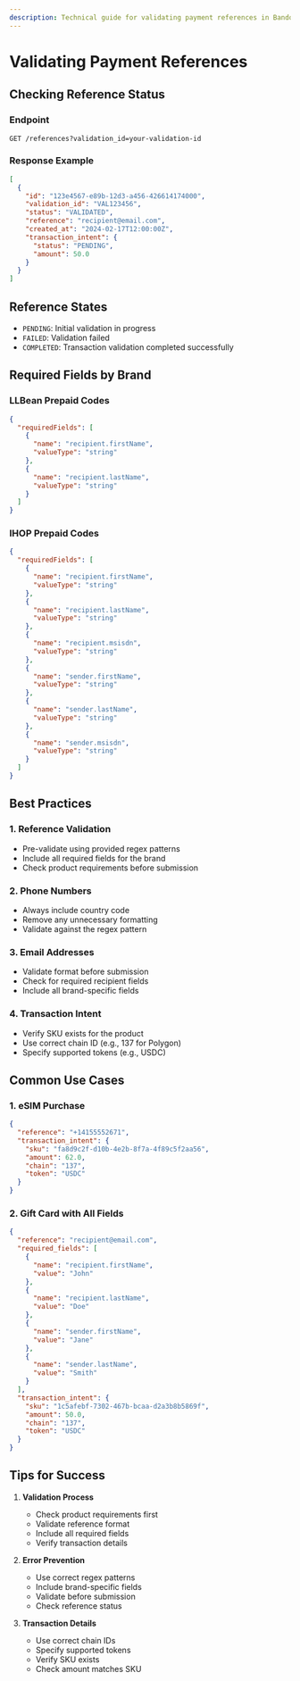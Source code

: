 ```yaml
---
description: Technical guide for validating payment references in Bando. Ensure secure transaction processing with our validation endpoints.
---
```


# Validating Payment References

## Checking Reference Status

### Endpoint

```http
GET /references?validation_id=your-validation-id
```

### Response Example

```json
[
  {
    "id": "123e4567-e89b-12d3-a456-426614174000",
    "validation_id": "VAL123456",
    "status": "VALIDATED",
    "reference": "recipient@email.com",
    "created_at": "2024-02-17T12:00:00Z",
    "transaction_intent": {
      "status": "PENDING",
      "amount": 50.0
    }
  }
]
```

## Reference States

- `PENDING`: Initial validation in progress
- `FAILED`: Validation failed
- `COMPLETED`: Transaction validation completed successfully

## Required Fields by Brand

### LLBean Prepaid Codes

```json
{
  "requiredFields": [
    {
      "name": "recipient.firstName",
      "valueType": "string"
    },
    {
      "name": "recipient.lastName",
      "valueType": "string"
    }
  ]
}
```

### IHOP Prepaid Codes

```json
{
  "requiredFields": [
    {
      "name": "recipient.firstName",
      "valueType": "string"
    },
    {
      "name": "recipient.lastName",
      "valueType": "string"
    },
    {
      "name": "recipient.msisdn",
      "valueType": "string"
    },
    {
      "name": "sender.firstName",
      "valueType": "string"
    },
    {
      "name": "sender.lastName",
      "valueType": "string"
    },
    {
      "name": "sender.msisdn",
      "valueType": "string"
    }
  ]
}
```

## Best Practices

### 1. Reference Validation

- Pre-validate using provided regex patterns
- Include all required fields for the brand
- Check product requirements before submission

### 2. Phone Numbers

- Always include country code
- Remove any unnecessary formatting
- Validate against the regex pattern

### 3. Email Addresses

- Validate format before submission
- Check for required recipient fields
- Include all brand-specific fields

### 4. Transaction Intent

- Verify SKU exists for the product
- Use correct chain ID (e.g., 137 for Polygon)
- Specify supported tokens (e.g., USDC)

## Common Use Cases

### 1. eSIM Purchase

```json
{
  "reference": "+14155552671",
  "transaction_intent": {
    "sku": "fa8d9c2f-d10b-4e2b-8f7a-4f89c5f2aa56",
    "amount": 62.0,
    "chain": "137",
    "token": "USDC"
  }
}
```

### 2. Gift Card with All Fields

```json
{
  "reference": "recipient@email.com",
  "required_fields": [
    {
      "name": "recipient.firstName",
      "value": "John"
    },
    {
      "name": "recipient.lastName",
      "value": "Doe"
    },
    {
      "name": "sender.firstName",
      "value": "Jane"
    },
    {
      "name": "sender.lastName",
      "value": "Smith"
    }
  ],
  "transaction_intent": {
    "sku": "1c5afebf-7302-467b-bcaa-d2a3b8b5869f",
    "amount": 50.0,
    "chain": "137",
    "token": "USDC"
  }
}
```

## Tips for Success

1. **Validation Process**

   - Check product requirements first
   - Validate reference format
   - Include all required fields
   - Verify transaction details

2. **Error Prevention**

   - Use correct regex patterns
   - Include brand-specific fields
   - Validate before submission
   - Check reference status

3. **Transaction Details**
   - Use correct chain IDs
   - Specify supported tokens
   - Verify SKU exists
   - Check amount matches SKU
